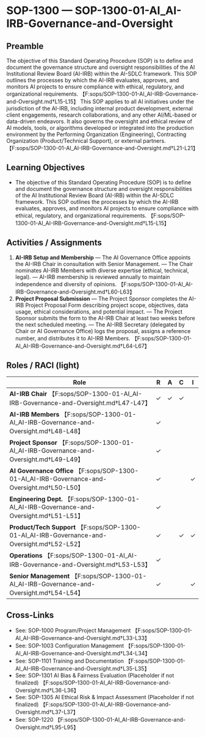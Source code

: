 # SOP-1300 — SOP-1300-01-AI\_AI-IRB-Governance-and-Oversight

## Preamble
The objective of this Standard Operating Procedure (SOP) is to define and document the governance structure and oversight responsibilities of the AI Institutional Review Board (AI-IRB) within the AI-SDLC framework. This SOP outlines the processes by which the AI-IRB evaluates, approves, and monitors AI projects to ensure compliance with ethical, regulatory, and organizational requirements. 【F:sops/SOP-1300-01-AI_AI-IRB-Governance-and-Oversight.md†L15-L15】
This SOP applies to all AI initiatives under the jurisdiction of the AI-IRB, including internal product development, external client engagements, research collaborations, and any other AI/ML-based or data-driven endeavors. It also governs the oversight and ethical review of AI models, tools, or algorithms developed or integrated into the production environment by the Performing Organization (Engineering), Contracting Organization (Product/Technical Support), or external partners. 【F:sops/SOP-1300-01-AI_AI-IRB-Governance-and-Oversight.md†L21-L21】

## Learning Objectives
- The objective of this Standard Operating Procedure (SOP) is to define and document the governance structure and oversight responsibilities of the AI Institutional Review Board (AI-IRB) within the AI-SDLC framework. This SOP outlines the processes by which the AI-IRB evaluates, approves, and monitors AI projects to ensure compliance with ethical, regulatory, and organizational requirements. 【F:sops/SOP-1300-01-AI_AI-IRB-Governance-and-Oversight.md†L15-L15】

## Activities / Assignments
1) **AI-IRB Setup and Membership** — The AI Governance Office appoints the AI-IRB Chair in consultation with Senior Management. — The Chair nominates AI-IRB Members with diverse expertise (ethical, technical, legal). — AI-IRB membership is reviewed annually to maintain independence and diversity of opinions. 【F:sops/SOP-1300-01-AI_AI-IRB-Governance-and-Oversight.md†L60-L63】
2) **Project Proposal Submission** — The Project Sponsor completes the AI-IRB Project Proposal Form describing project scope, objectives, data usage, ethical considerations, and potential impact. — The Project Sponsor submits the form to the AI-IRB Chair at least two weeks before the next scheduled meeting. — The AI-IRB Secretary (delegated by Chair or AI Governance Office) logs the proposal, assigns a reference number, and distributes it to AI-IRB Members. 【F:sops/SOP-1300-01-AI_AI-IRB-Governance-and-Oversight.md†L64-L67】

## Roles / RACI (light)
| Role | R | A | C | I |
|---|---|---|---|---|
| **AI-IRB Chair** 【F:sops/SOP-1300-01-AI_AI-IRB-Governance-and-Oversight.md†L47-L47】 | ✓ | ✓ | ✓ |  |
| **AI-IRB Members** 【F:sops/SOP-1300-01-AI_AI-IRB-Governance-and-Oversight.md†L48-L48】 | ✓ |  |  |  |
| **Project Sponsor** 【F:sops/SOP-1300-01-AI_AI-IRB-Governance-and-Oversight.md†L49-L49】 | ✓ |  |  |  |
| **AI Governance Office** 【F:sops/SOP-1300-01-AI_AI-IRB-Governance-and-Oversight.md†L50-L50】 | ✓ |  |  | ✓ |
| **Engineering Dept.** 【F:sops/SOP-1300-01-AI_AI-IRB-Governance-and-Oversight.md†L51-L51】 | ✓ |  |  |  |
| **Product/Tech Support** 【F:sops/SOP-1300-01-AI_AI-IRB-Governance-and-Oversight.md†L52-L52】 | ✓ |  | ✓ | ✓ |
| **Operations** 【F:sops/SOP-1300-01-AI_AI-IRB-Governance-and-Oversight.md†L53-L53】 | ✓ |  |  |  |
| **Senior Management** 【F:sops/SOP-1300-01-AI_AI-IRB-Governance-and-Oversight.md†L54-L54】 | ✓ |  |  | ✓ |

## Cross-Links
- See: SOP-1000 Program/Project Management 【F:sops/SOP-1300-01-AI_AI-IRB-Governance-and-Oversight.md†L33-L33】
- See: SOP-1003 Configuration Management 【F:sops/SOP-1300-01-AI_AI-IRB-Governance-and-Oversight.md†L34-L34】
- See: SOP-1101 Training and Documentation 【F:sops/SOP-1300-01-AI_AI-IRB-Governance-and-Oversight.md†L35-L35】
- See: SOP-1301 AI Bias & Fairness Evaluation (Placeholder if not finalized) 【F:sops/SOP-1300-01-AI_AI-IRB-Governance-and-Oversight.md†L36-L36】
- See: SOP-1305 AI Ethical Risk & Impact Assessment (Placeholder if not finalized) 【F:sops/SOP-1300-01-AI_AI-IRB-Governance-and-Oversight.md†L37-L37】
- See: SOP-1220 【F:sops/SOP-1300-01-AI_AI-IRB-Governance-and-Oversight.md†L95-L95】
